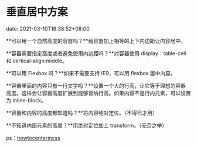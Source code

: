 # 垂直居中方案

date: 2021-03-10T16:38:52+08:00

**可以用一个自然高度的容器吗？**给容器加上相等的上下内边距让内容居中。

**容器需要指定高度或者避免使用内边距吗？**对容器使用 display：table-cell 和 vertical-align:middle。

<!--more-->

**可以用 Flexbox 吗？**如果不需要支持 IE9，可以用 flexbox 居中内容。

**容器里面的内容只有一行文字吗？**设置一个大的行高，让它等于理想的容器高度。这样会让容器高度扩展到能够容纳行高。如果内容不是行内元素，可以设置为 inline-block。

**容器和内容的高度都知道吗？**将内容绝对定位。（不得已才用）

**不知道内部元素的高度？**用绝对定位加上 transform。（无奈之举）

ps：[howtocenterincss](howtocenterincss.com)
